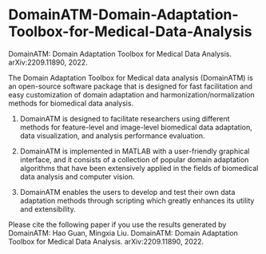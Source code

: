 # DomainATM-Domain-Adaptation-Toolbox-for-Medical-Data-Analysis
DomainATM: Domain Adaptation Toolbox for Medical Data Analysis.  arXiv:2209.11890, 2022.


The Domain Adaptation Toolbox for Medical data analysis (DomainATM) is an open-source software package that is designed for fast facilitation and easy customization of domain adaptation and harmonization/normalization methods for biomedical data analysis.

1. DomainATM is designed to facilitate researchers using different methods for feature-level and image-level biomedical data adaptation, data visualization, and analysis performance evaluation.

2. DomainATM is implemented in MATLAB with a user-friendly graphical interface, and it consists of a collection of popular domain adaptation algorithms that have been extensively applied in the fields of biomedical data analysis and computer vision.

3. DomainATM enables the users to develop and test their own data adaptation methods through scripting which greatly enhances its utility and extensibility.




Please cite the following paper if you use the results generated by DomainATM:
Hao Guan,  Mingxia Liu. DomainATM: Domain Adaptation Toolbox for Medical Data Analysis. arXiv:2209.11890, 2022.
